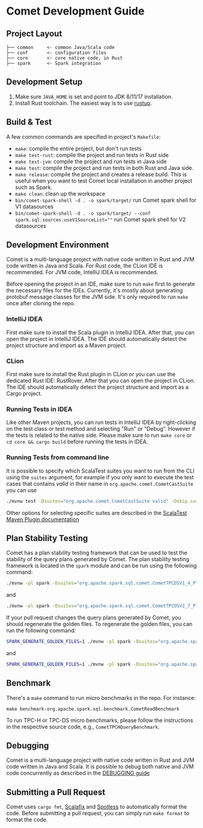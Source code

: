 <!--
Licensed to the Apache Software Foundation (ASF) under one
or more contributor license agreements.  See the NOTICE file
distributed with this work for additional information
regarding copyright ownership.  The ASF licenses this file
to you under the Apache License, Version 2.0 (the
"License"); you may not use this file except in compliance
with the License.  You may obtain a copy of the License at

  http://www.apache.org/licenses/LICENSE-2.0

Unless required by applicable law or agreed to in writing,
software distributed under the License is distributed on an
"AS IS" BASIS, WITHOUT WARRANTIES OR CONDITIONS OF ANY
KIND, either express or implied.  See the License for the
specific language governing permissions and limitations
under the License.
-->

# Comet Development Guide

## Project Layout

```
├── common     <- common Java/Scala code
├── conf       <- configuration files
├── core       <- core native code, in Rust
├── spark      <- Spark integration
```

## Development Setup

1. Make sure `JAVA_HOME` is set and point to JDK 8/11/17 installation.
2. Install Rust toolchain. The easiest way is to use
   [rustup](https://rustup.rs).

## Build & Test

A few common commands are specified in project's `Makefile`:

- `make`: compile the entire project, but don't run tests
- `make test-rust`: compile the project and run tests in Rust side
- `make test-jvm`: compile the project and run tests in Java side
- `make test`: compile the project and run tests in both Rust and Java
  side.
- `make release`: compile the project and creates a release build. This
  is useful when you want to test Comet local installation in another project
  such as Spark.
- `make clean`: clean up the workspace
- `bin/comet-spark-shell -d . -o spark/target/` run Comet spark shell for V1 datasources
- `bin/comet-spark-shell -d . -o spark/target/ --conf spark.sql.sources.useV1SourceList=""` run Comet spark shell for V2 datasources

## Development Environment

Comet is a multi-language project with native code written in Rust and JVM code written in Java and Scala.
For Rust code, the CLion IDE is recommended. For JVM code, IntelliJ IDEA is recommended.

Before opening the project in an IDE, make sure to run `make` first to generate the necessary files for the IDEs. Currently, it's mostly about
generating protobuf message classes for the JVM side. It's only required to run `make` once after cloning the repo.

### IntelliJ IDEA

First make sure to install the Scala plugin in IntelliJ IDEA.
After that, you can open the project in IntelliJ IDEA. The IDE should automatically detect the project structure and import as a Maven project.

### CLion

First make sure to install the Rust plugin in CLion or you can use the dedicated Rust IDE: RustRover.
After that you can open the project in CLion. The IDE should automatically detect the project structure and import as a Cargo project.

### Running Tests in IDEA

Like other Maven projects, you can run tests in IntelliJ IDEA by right-clicking on the test class or test method and selecting "Run" or "Debug".
However if the tests is related to the native side. Please make sure to run `make core` or `cd core && cargo build` before running the tests in IDEA.

### Running Tests from command line

It is possible to specify which ScalaTest suites you want to run from the CLI using the `suites`
argument, for example if you only want to execute the test cases that contains *valid*
in their name in `org.apache.comet.CometCastSuite` you can use

```sh
./mvnw test -Dsuites="org.apache.comet.CometCastSuite valid" -Dskip.surefire.tests=true
```

Other options for selecting specific suites are described in the [ScalaTest Maven Plugin documentation](https://www.scalatest.org/user_guide/using_the_scalatest_maven_plugin)

## Plan Stability Testing

Comet has a plan stability testing framework that can be used to test the stability of the query plans generated by Comet.
The plan stability testing framework is located in the `spark` module and can be run using the following command:

```sh
./mvnw -pl spark -Dsuites="org.apache.spark.sql.comet.CometTPCDSV1_4_PlanStabilitySuite" test
```

and
```sh
./mvnw -pl spark -Dsuites="org.apache.spark.sql.comet.CometTPCDSV2_7_PlanStabilitySuite" test
```

If your pull request changes the query plans generated by Comet, you should regenerate the golden files.
To regenerate the golden files, you can run the following command:

```sh
SPARK_GENERATE_GOLDEN_FILES=1 ./mvnw -pl spark -Dsuites="org.apache.spark.sql.comet.CometTPCDSV1_4_PlanStabilitySuite" test
```

and
```sh
SPARK_GENERATE_GOLDEN_FILES=1 ./mvnw -pl spark -Dsuites="org.apache.spark.sql.comet.CometTPCDSV2_7_PlanStabilitySuite" test
```

## Benchmark

There's a `make` command to run micro benchmarks in the repo. For
instance:

```
make benchmark-org.apache.spark.sql.benchmark.CometReadBenchmark
```

To run TPC-H or TPC-DS micro benchmarks, please follow the instructions
in the respective source code, e.g., `CometTPCHQueryBenchmark`.

## Debugging

Comet is a multi-language project with native code written in Rust and JVM code written in Java and Scala.
It is possible to debug both native and JVM code concurrently as described in the [DEBUGGING guide](debugging)

## Submitting a Pull Request

Comet uses `cargo fmt`, [Scalafix](https://github.com/scalacenter/scalafix) and [Spotless](https://github.com/diffplug/spotless/tree/main/plugin-maven) to
automatically format the code. Before submitting a pull request, you can simply run `make format` to format the code.
